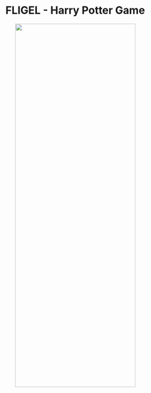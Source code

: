 <h1 align="center">FLIGEL - Harry Potter Game</h1>

<p align="center">
<img src="https://user-images.githubusercontent.com/53074235/122717330-15060280-d289-11eb-958e-4c6b397d5697.png" width="80%" height="50%">
</p>
